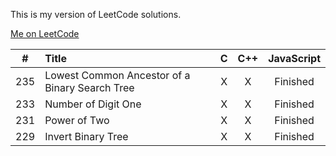 This is my version of LeetCode solutions. 

[Me on LeetCode](https://leetcode.com/discuss/user/iplus26)

| # | Title | C | C++ | JavaScript |
|:-:|:----- |:-:| :-: |:----------:|
|235| Lowest Common Ancestor of a Binary Search Tree| X | X | Finished |
|233| Number of Digit One| X | X | Finished |
|231| Power of Two | X | X | Finished |
|229| Invert Binary Tree | X | X | Finished |
